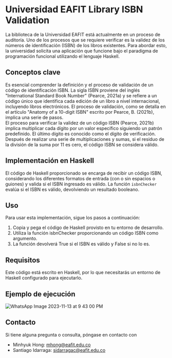 Universidad EAFIT Library ISBN Validation
=
La biblioteca de la Universidad EAFIT está actualmente en un proceso de auditoría. Uno de los procesos que se requiere verificar es la validez de los números de identificación (ISBN) de los libros existentes. Para abordar esto, la universidad solicita una aplicación que funcione bajo el paradigma de programación funcional utilizando el lenguaje Haskell.

## Conceptos clave

Es esencial comprender la definición y el proceso de validación de un código de identificación ISBN. La sigla ISBN proviene del inglés "International Standard Book Number" (Pearce, 2021a) y se refiere a un código único que identifica cada edición de un libro a nivel internacional, incluyendo libros electrónicos. El proceso de validación, como se detalla en el artículo "Anatomy of a 10-digit ISBN" escrito por Pearce, B. (2021b), implica una serie de pasos.
<br>
El proceso para verificar la validez de un código ISBN (Pearce, 2021b) implica multiplicar cada dígito por un valor específico siguiendo un patrón predefinido. El último dígito es conocido como el dígito de verificación. Después de realizar una serie de multiplicaciones y sumas, si el residuo de la división de la suma por 11 es cero, el código ISBN se considera válido.

## Implementación en Haskell

El código de Haskell proporcionado se encarga de recibir un código ISBN, considerando los diferentes formatos de entrada (con o sin espacios o guiones) y valida si el ISBN ingresado es válido. La función `isbnChecker` evalúa si el ISBN es válido, devolviendo un resultado booleano.

## Uso
Para usar esta implementación, sigue los pasos a continuación: <br>
1. Copia y pega el código de Haskell provisto en tu entorno de desarrollo.
2. Utiliza la función isbnChecker proporcionando un código ISBN como argumento.
3. La función devolverá True si el ISBN es válido y False si no lo es.

## Requisitos
Este código está escrito en Haskell, por lo que necesitarás un entorno de Haskell configurado para ejecutarlo.

## Ejemplo de ejecución
![WhatsApp Image 2023-11-13 at 9 43 00 PM](https://github.com/0721santi/2ndProjectProgrammingLanguages/assets/108979014/4eb4c781-a902-441c-86da-55739f958a34)

## Contacto

Si tiene alguna pregunta o consulta, póngase en contacto con
- Minhyuk Hong: mhong@eafit.edu.co
- Santiago Idarraga: sidarragac@eafit.edu.co
